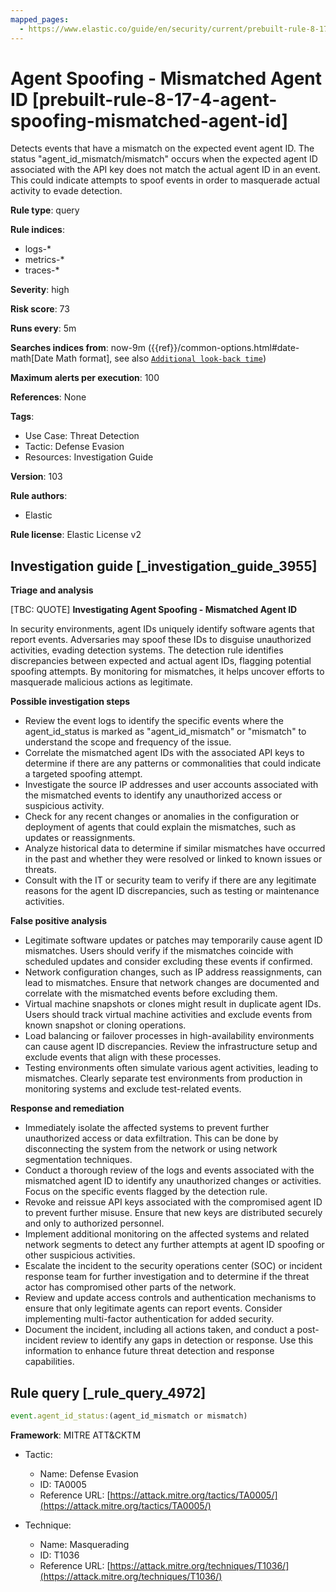 ```yaml
---
mapped_pages:
  - https://www.elastic.co/guide/en/security/current/prebuilt-rule-8-17-4-agent-spoofing-mismatched-agent-id.html
---
```


# Agent Spoofing - Mismatched Agent ID [prebuilt-rule-8-17-4-agent-spoofing-mismatched-agent-id]

Detects events that have a mismatch on the expected event agent ID. The status "agent_id_mismatch/mismatch" occurs when the expected agent ID associated with the API key does not match the actual agent ID in an event. This could indicate attempts to spoof events in order to masquerade actual activity to evade detection.

**Rule type**: query

**Rule indices**:

* logs-*
* metrics-*
* traces-*

**Severity**: high

**Risk score**: 73

**Runs every**: 5m

**Searches indices from**: now-9m ({{ref}}/common-options.html#date-math[Date Math format], see also [`Additional look-back time`](docs-content://solutions/security/detect-and-alert/create-detection-rule.md#rule-schedule))

**Maximum alerts per execution**: 100

**References**: None

**Tags**:

* Use Case: Threat Detection
* Tactic: Defense Evasion
* Resources: Investigation Guide

**Version**: 103

**Rule authors**:

* Elastic

**Rule license**: Elastic License v2

## Investigation guide [_investigation_guide_3955]

**Triage and analysis**

[TBC: QUOTE]
**Investigating Agent Spoofing - Mismatched Agent ID**

In security environments, agent IDs uniquely identify software agents that report events. Adversaries may spoof these IDs to disguise unauthorized activities, evading detection systems. The detection rule identifies discrepancies between expected and actual agent IDs, flagging potential spoofing attempts. By monitoring for mismatches, it helps uncover efforts to masquerade malicious actions as legitimate.

**Possible investigation steps**

* Review the event logs to identify the specific events where the agent_id_status is marked as "agent_id_mismatch" or "mismatch" to understand the scope and frequency of the issue.
* Correlate the mismatched agent IDs with the associated API keys to determine if there are any patterns or commonalities that could indicate a targeted spoofing attempt.
* Investigate the source IP addresses and user accounts associated with the mismatched events to identify any unauthorized access or suspicious activity.
* Check for any recent changes or anomalies in the configuration or deployment of agents that could explain the mismatches, such as updates or reassignments.
* Analyze historical data to determine if similar mismatches have occurred in the past and whether they were resolved or linked to known issues or threats.
* Consult with the IT or security team to verify if there are any legitimate reasons for the agent ID discrepancies, such as testing or maintenance activities.

**False positive analysis**

* Legitimate software updates or patches may temporarily cause agent ID mismatches. Users should verify if the mismatches coincide with scheduled updates and consider excluding these events if confirmed.
* Network configuration changes, such as IP address reassignments, can lead to mismatches. Ensure that network changes are documented and correlate with the mismatched events before excluding them.
* Virtual machine snapshots or clones might result in duplicate agent IDs. Users should track virtual machine activities and exclude events from known snapshot or cloning operations.
* Load balancing or failover processes in high-availability environments can cause agent ID discrepancies. Review the infrastructure setup and exclude events that align with these processes.
* Testing environments often simulate various agent activities, leading to mismatches. Clearly separate test environments from production in monitoring systems and exclude test-related events.

**Response and remediation**

* Immediately isolate the affected systems to prevent further unauthorized access or data exfiltration. This can be done by disconnecting the system from the network or using network segmentation techniques.
* Conduct a thorough review of the logs and events associated with the mismatched agent ID to identify any unauthorized changes or activities. Focus on the specific events flagged by the detection rule.
* Revoke and reissue API keys associated with the compromised agent ID to prevent further misuse. Ensure that new keys are distributed securely and only to authorized personnel.
* Implement additional monitoring on the affected systems and related network segments to detect any further attempts at agent ID spoofing or other suspicious activities.
* Escalate the incident to the security operations center (SOC) or incident response team for further investigation and to determine if the threat actor has compromised other parts of the network.
* Review and update access controls and authentication mechanisms to ensure that only legitimate agents can report events. Consider implementing multi-factor authentication for added security.
* Document the incident, including all actions taken, and conduct a post-incident review to identify any gaps in detection or response. Use this information to enhance future threat detection and response capabilities.


## Rule query [_rule_query_4972]

```js
event.agent_id_status:(agent_id_mismatch or mismatch)
```

**Framework**: MITRE ATT&CKTM

* Tactic:

    * Name: Defense Evasion
    * ID: TA0005
    * Reference URL: [https://attack.mitre.org/tactics/TA0005/](https://attack.mitre.org/tactics/TA0005/)

* Technique:

    * Name: Masquerading
    * ID: T1036
    * Reference URL: [https://attack.mitre.org/techniques/T1036/](https://attack.mitre.org/techniques/T1036/)



